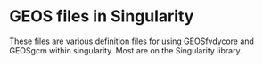 # GEOS files in Singularity
These files are various definition files for using GEOSfvdycore and GEOSgcm within singularity. Most are on the Singularity library.
